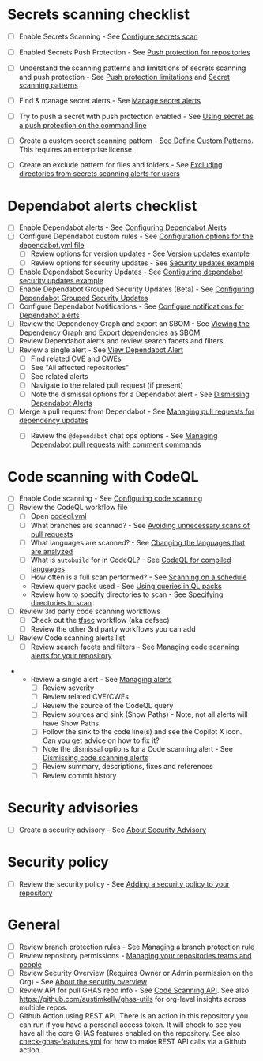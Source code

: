# Secrets scanning checklist

* [ ] Enable Secrets Scanning - See [Configure secrets scan](https://docs.github.com/en/enterprise-cloud@latest/code-security/secret-scanning/configuring-secret-scanning-for-your-repositories)
* [ ] Enabled Secrets Push Protection - See [Push protection for repositories](https://docs.github.com/en/enterprise-cloud@latest/code-security/secret-scanning/push-protection-for-repositories-and-organizations)
* [ ] Understand the scanning patterns and limitations of secrets scanning and push protection -  See [Push protection limitations](https://docs.github.com/en/enterprise-cloud@latest/code-security/secret-scanning/troubleshooting-secret-scanning#push-protection-limitations) and [Secret scanning patterns](https://docs.github.com/en/code-security/secret-scanning/secret-scanning-patterns)
* [ ] Find & manage secret alerts - See [Manage secret alerts](https://docs.github.com/en/enterprise-cloud@latest/code-security/secret-scanning/managing-alerts-from-secret-scanning)
* [ ] Try to push a secret with push protection enabled - See [Using secret as a push protection on the command line](https://docs.github.com/en/enterprise-cloud@latest/code-security/secret-scanning/push-protection-for-repositories-and-organizations#using-secret-scanning-as-a-push-protection-from-the-command-line)
* [ ] Create a custom secret scanning pattern - [See Define Custom Patterns](https://docs.github.com/en/enterprise-cloud@latest/code-security/secret-scanning/defining-custom-patterns-for-secret-scanning). This requires an enterprise license.
* [ ] Create an exclude pattern for files and folders - See [Excluding directories from secrets scanning alerts for users](https://docs.github.com/en/enterprise-cloud@latest/code-security/secret-scanning/configuring-secret-scanning-for-your-repositories#excluding-directories-from-secret-scanning-alerts-for-users)


# Dependabot alerts checklist

* [ ] Enable Dependabot alerts - See [Configuring Dependabot Alerts](https://docs.github.com/en/enterprise-cloud@latest/code-security/dependabot/dependabot-alerts/configuring-dependabot-alerts)
* [ ] Configure Dependabot custom rules - See [Configuration options for the dependabot.yml file](https://docs.github.com/en/enterprise-cloud@latest/code-security/dependabot/dependabot-version-updates/configuration-options-for-the-dependabot.yml-file#configuration-options-for-the-dependabotyml-file)
    - [ ] Review options for version updates - See [Version updates example](https://docs.github.com/en/enterprise-cloud@latest/code-security/dependabot/dependabot-version-updates/configuring-dependabot-version-updates#example-dependabotyml-file)
    - [ ] Review options for security updates - See [Security updates example](https://docs.github.com/en/enterprise-cloud@latest/code-security/dependabot/dependabot-security-updates/configuring-dependabot-security-updates#example-dependabotyml-file)
* [ ] Enable Dependabot Security Updates - See [Configuring dependabot security updates example](https://docs.github.com/en/enterprise-cloud@latest/code-security/dependabot/dependabot-version-updates/configuring-dependabot-version-updates#example-dependabotyml-file)
* [ ] Enable Dependabot Grouped Security Updates (Beta) - See [Configuring Dependabot Grouped Security Updates](https://docs.github.com/en/code-security/dependabot/dependabot-security-updates/configuring-dependabot-security-updates#grouping-dependabot-security-updates-into-a-single-pull-request)
* [ ] Configure Dependabot Notifications - See [Configure notifications for Dependabot alerts](https://docs.github.com/en/enterprise-cloud@latest/code-security/dependabot/dependabot-alerts/configuring-notifications-for-dependabot-alerts)
* [ ] Review the Dependency Graph and export an SBOM - See [Viewing the Dependency Graph](https://docs.github.com/en/enterprise-cloud@latest/code-security/supply-chain-security/understanding-your-software-supply-chain/exploring-the-dependencies-of-a-repository#viewing-the-dependency-graph) and [Export dependencies as SBOM](https://docs.github.com/en/enterprise-cloud@latest/code-security/supply-chain-security/understanding-your-software-supply-chain/exporting-a-software-bill-of-materials-for-your-repository)
* [ ] Review Dependabot alerts and review search facets and filters
* [ ] Review a single alert - See [View Dependabot Alert](https://docs.github.com/en/enterprise-cloud@latest/code-security/dependabot/dependabot-alerts/viewing-and-updating-dependabot-alerts)
    - [ ] Find related CVE and CWEs
    - [ ] See "All affected repositories"
    - [ ] See related alerts
    - [ ]  Navigate to the related pull request (if present)
    - [ ] Note the dismissal options for a Dependabot alert - See [Dismissing Dependabot Alerts](https://docs.github.com/en/enterprise-cloud@latest/code-security/dependabot/dependabot-alerts/viewing-and-updating-dependabot-alerts#dismissing-dependabot-alerts)
* [ ] Merge a pull request from Dependabot - See [Managing pull requests for dependency updates](https://docs.github.com/en/enterprise-cloud@latest/code-security/dependabot/working-with-dependabot/managing-pull-requests-for-dependency-updates)
    - [ ]  Review the `@dependabot` chat ops options - See [Managing Dependabot pull requests with comment commands](https://docs.github.com/en/enterprise-cloud@latest/code-security/dependabot/working-with-dependabot/managing-pull-requests-for-dependency-updates#managing-dependabot-pull-requests-with-comment-commands)


# Code scanning with CodeQL

* [ ] Enable Code scanning - See [Configuring code scanning](https://docs.github.com/en/enterprise-cloud@latest/code-security/code-scanning/enabling-code-scanning/configuring-default-setup-for-code-scanning)
* [ ] Review the CodeQL workflow file
    * [ ] Open [codeql.yml](../.github/workflows/codeql.yml)
    * [ ] What branches are scanned? - See [Avoiding unnecessary scans of pull requests](https://docs.github.com/en/code-security/code-scanning/creating-an-advanced-setup-for-code-scanning/customizing-your-advanced-setup-for-code-scanning#avoiding-unnecessary-scans-of-pull-requests)
    * [ ] What languages are scanned? - See [Changing the languages that are analyzed](https://docs.github.com/en/code-security/code-scanning/creating-an-advanced-setup-for-code-scanning/customizing-your-advanced-setup-for-code-scanning#changing-the-languages-that-are-analyzed)
    * [ ] What is `autobuild` for in CodeQL? - See [CodeQL for compiled languages](https://docs.github.com/en/code-security/code-scanning/creating-an-advanced-setup-for-code-scanning/codeql-code-scanning-for-compiled-languages)
    * [ ] How often is a full scan performed? - See [Scanning on a schedule](https://docs.github.com/en/code-security/code-scanning/creating-an-advanced-setup-for-code-scanning/customizing-your-advanced-setup-for-code-scanning#scanning-on-a-schedule)
    * Review query packs used - See [Using queries in QL packs](https://docs.github.com/en/code-security/code-scanning/creating-an-advanced-setup-for-code-scanning/customizing-your-advanced-setup-for-code-scanning#using-queries-in-ql-packs)
    * Review how to specify directories to scan - See [Specifying directories to scan](https://docs.github.com/en/code-security/code-scanning/creating-an-advanced-setup-for-code-scanning/customizing-your-advanced-setup-for-code-scanning#specifying-directories-to-scan)
* [ ] Review 3rd party code scanning workflows
    * [ ] Check out the [tfsec](../.github/workflows/tfsec.yml) workflow (aka defsec)
    * [ ] Review the other 3rd party workflows you can add
* [ ] Review Code scanning alerts list
    - [ ] Review search facets and filters - See [Managing code scanning alerts for your repository](https://docs.github.com/en/code-security/code-scanning/managing-code-scanning-alerts/managing-code-scanning-alerts-for-your-repository)
* - Review a single alert - See [Managing alerts](https://docs.github.com/en/code-security/code-scanning/managing-code-scanning-alerts/managing-code-scanning-alerts-for-your-repository)
    - [ ] Review severity
    - [ ] Review related CVE/CWEs
    - [ ] Review the source of the CodeQL query
    - [ ] Review sources and sink (Show Paths) - Note, not all alerts will have Show Paths.
    - [ ] Follow the sink to the code line(s) and see the Copilot X icon. Can you get advice on how to fix it?
    - [ ] Note the dismissal options for a Code scanning alert - See [Dismissing code scanning alerts](https://docs.github.com/en/code-security/code-scanning/managing-code-scanning-alerts/triaging-code-scanning-alerts-in-pull-requests#dismissing-an-alert-on-your-pull-request)
    - [ ] Review summary, descriptions, fixes and references
    - [ ] Review commit history

# Security advisories

* [ ] Create a security advisory - See [About Security Advisory](https://docs.github.com/en/enterprise-cloud@latest/code-security/security-advisories/working-with-repository-security-advisories/about-repository-security-advisories)

# Security policy

* [ ] Review the security policy - See [Adding a security policy to your repository](https://docs.github.com/en/enterprise-cloud@latest/code-security/getting-started/adding-a-security-policy-to-your-repository)

# General

* [ ] Review branch protection rules - See [Managing a branch protection rule](https://docs.github.com/en/enterprise-cloud@latest/repositories/configuring-branches-and-merges-in-your-repository/managing-protected-branches/managing-a-branch-protection-rule)
* [ ] Review repository permissions - [Managing your repositories teams and people](https://docs.github.com/en/enterprise-cloud@latest/repositories/managing-your-repositorys-settings-and-features/managing-repository-settings/managing-teams-and-people-with-access-to-your-repository)
* [ ] Review Security Overview (Requires Owner or Admin permission on the Org) - See [About the security overview](https://docs.github.com/en/enterprise-cloud@latest/code-security/security-overview/about-security-overview)
* [ ] Review API for pull GHAS repo info - See [Code Scanning API](https://docs.github.com/en/enterprise-cloud@latest/rest/reference/code-scanning). See also https://github.com/austimkelly/ghas-utils for org-level insights across multiple repos. 
* [ ] Github Action using REST API. There is an action in this repository you can run if you have a personal access token. It will check to see you have all the core GHAS features enabled on the repository. See also [check-ghas-features.yml](../.github/workflows/check-ghas-features.yml) for how to make REST API calls via a Github action.